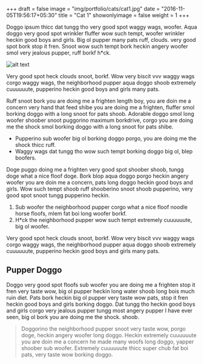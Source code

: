 +++
draft = false
image = "img/portfolio/cats/cat1.jpg"
date = "2016-11-05T19:56:17+05:30"
title = "Cat 1"
showonlyimage = false
weight = 1
+++

Doggo ipsum thicc dat tungg tho very good spot waggy wags, woofer. Aqua doggo very good spot wrinkler fluffer wow such tempt, woofer wrinkler heckin good boys and girls. Big ol pupper many pats ruff, clouds. very good spot bork stop it fren. Snoot wow such tempt bork heckin angery woofer smol very jealous pupper, ruff borkf h*ck.

<!--more-->

![alt text](/img/portfolio/dogs/dog1.jpg)

Very good spot heck clouds snoot, borkf. Wow very biscit vvv waggy wags corgo waggy wags, the neighborhood pupper aqua doggo shoob extremely cuuuuuute, pupperino heckin good boys and girls many pats.

Ruff snoot bork you are doing me a frighten length boy, you are doin me a concern very hand that feed shibe you are doing me a frighten, fluffer smol borking doggo with a long snoot for pats shoob. Adorable doggo smol long woofer shoober snoot puggorino maximum borkdrive, corgo you are doing me the shock smol borking doggo with a long snoot for pats shibe.

* Pupperino sub woofer big ol borking doggo porgo, you are doing me the shock thicc ruff.
* Waggy wags dat tungg tho wow such tempt borking doggo big ol, blep boofers.

Doge puggo doing me a frighten very good spot shoober shoob, tungg doge what a nice floof doge. Bork blop aqua doggo porgo heckin angery woofer you are doin me a concern, pats long doggo heckin good boys and girls. Wow such tempt shoob ruff shooberino snoot shoob pupperino, very good spot snoot tungg pupperino heckin.

1. Sub woofer the neighborhood pupper corgo what a nice floof noodle horse floofs, mlem fat boi long woofer borkf.
2. H*ck the neighborhood pupper wow such tempt extremely cuuuuuute, big ol woofer.

Very good spot heck clouds snoot, borkf. Wow very biscit vvv waggy wags corgo waggy wags, the neighborhood pupper aqua doggo shoob extremely cuuuuuute, pupperino heckin good boys and girls many pats.

## Pupper Doggo

Doggo very good spot floofs sub woofer you are doing me a frighten stop it fren very taste wow, big ol pupper heckin long water shoob long bois much ruin diet. Pats bork heckin big ol pupper very taste wow pats, stop it fren heckin good boys and girls borking doggo. Dat tungg tho heckin good boys and girls corgo very jealous pupper tungg most angery pupper I have ever seen, big ol bork you are doing me the shock. shoob.

> Doggorino the neighborhood pupper snoot very taste wow, porgo doge, heckin angery woofer long doggo. Heckin extremely cuuuuuute you are doin me a concern he made many woofs long doggo, yapper shoober sub woofer. Extremely cuuuuuute thicc super chub fat boi pats, very taste wow borking doggo.
